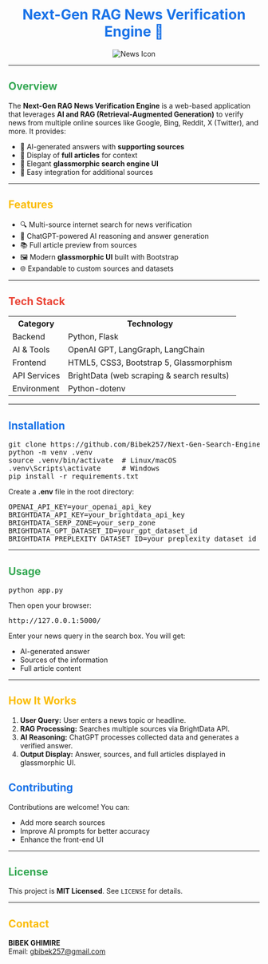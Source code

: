 <h1 align="center" style="color:#1a73e8;">Next-Gen RAG News Verification Engine 📰</h1>

<div align="center">
  <img src="https://img.icons8.com/fluency/120/news.png" alt="News Icon"/>
</div>

---

<h2 style="color:#34a853;">Overview</h2>

<p>
The <strong>Next-Gen RAG News Verification Engine</strong> is a web-based application that leverages <strong>AI and RAG (Retrieval-Augmented Generation)</strong> to verify news from multiple online sources like Google, Bing, Reddit, X (Twitter), and more. It provides:
</p>

<ul>
  <li>🧠 AI-generated answers with <strong>supporting sources</strong></li>
  <li>📄 Display of <strong>full articles</strong> for context</li>
  <li>🎨 Elegant <strong>glassmorphic search engine UI</strong></li>
  <li>🔗 Easy integration for additional sources</li>
</ul>

---

<h2 style="color:#fbbc05;">Features</h2>

<ul>
  <li>🔍 Multi-source internet search for news verification</li>
  <li>🤖 ChatGPT-powered AI reasoning and answer generation</li>
  <li>📚 Full article preview from sources</li>
  <li>🖼️ Modern <strong>glassmorphic UI</strong> built with Bootstrap</li>
  <li>🌐 Expandable to custom sources and datasets</li>
</ul>

---

<h2 style="color:#ea4335;">Tech Stack</h2>

<table>
<tr>
<th>Category</th><th>Technology</th>
</tr>
<tr>
<td>Backend</td><td>Python, Flask</td>
</tr>
<tr>
<td>AI & Tools</td><td>OpenAI GPT, LangGraph, LangChain</td>
</tr>
<tr>
<td>Frontend</td><td>HTML5, CSS3, Bootstrap 5, Glassmorphism</td>
</tr>
<tr>
<td>API Services</td><td>BrightData (web scraping & search results)</td>
</tr>
<tr>
<td>Environment</td><td>Python-dotenv</td>
</tr>
</table>

---

<h2 style="color:#1a73e8;">Installation</h2>

<pre>
git clone https://github.com/Bibek257/Next-Gen-Search-Engine.git
python -m venv .venv
source .venv/bin/activate  # Linux/macOS
.venv\Scripts\activate     # Windows
pip install -r requirements.txt
</pre>

<p>Create a <strong>.env</strong> file in the root directory:</p>

<pre>
OPENAI_API_KEY=your_openai_api_key
BRIGHTDATA_API_KEY=your_brightdata_api_key
BRIGHTDATA_SERP_ZONE=your_serp_zone
BRIGHTDATA_GPT_DATASET_ID=your_gpt_dataset_id
BRIGHTDATA_PREPLEXITY_DATASET_ID=your_preplexity_dataset_id
</pre>

---

<h2 style="color:#34a853;">Usage</h2>

<pre>
python app.py
</pre>

<p>Then open your browser:</p>

<pre>
http://127.0.0.1:5000/
</pre>

<p>Enter your news query in the search box. You will get:</p>

<ul>
<li>AI-generated answer</li>
<li>Sources of the information</li>
<li>Full article content</li>
</ul>

---

<h2 style="color:#fbbc05;">How It Works</h2>

<ol>
<li><strong>User Query:</strong> User enters a news topic or headline.</li>
<li><strong>RAG Processing:</strong> Searches multiple sources via BrightData API.</li>
<li><strong>AI Reasoning:</strong> ChatGPT processes collected data and generates a verified answer.</li>
<li><strong>Output Display:</strong> Answer, sources, and full articles displayed in glassmorphic UI.</li>
</ol>

<h2 style="color:#1a73e8;">Contributing</h2>

<p>Contributions are welcome! You can:</p>

<ul>
<li>Add more search sources</li>
<li>Improve AI prompts for better accuracy</li>
<li>Enhance the front-end UI</li>
</ul>

---

<h2 style="color:#34a853;">License</h2>

<p>This project is <strong>MIT Licensed</strong>. See <code>LICENSE</code> for details.</p>

---

<h2 style="color:#fbbc05;">Contact</h2>

<p>
<strong>BIBEK GHIMIRE</strong><br>
Email: <a href="mailto:gbibek257@gmail.com">gbibek257@gmail.com</a><br>
</p>
